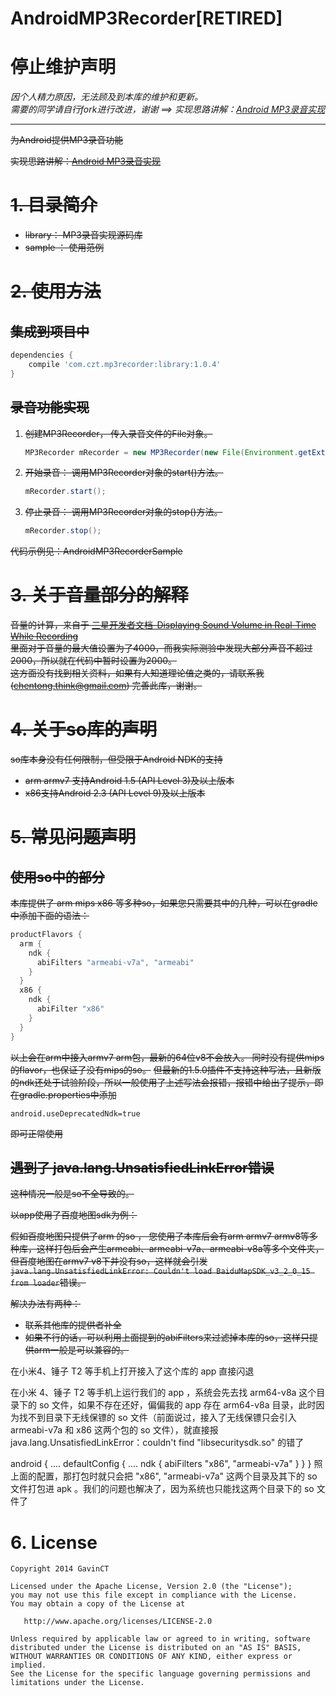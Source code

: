 AndroidMP3Recorder[RETIRED]
==================
# 停止维护声明
*因个人精力原因，无法顾及到本库的维护和更新。*    
*需要的同学请自行fork进行改进，谢谢   ==> 实现思路讲解：[Android MP3录音实现](http://www.cnblogs.com/ct2011/p/4080193.html)*   

---

~~为Android提供MP3录音功能~~

~~实现思路讲解：[Android MP3录音实现](http://www.cnblogs.com/ct2011/p/4080193.html)~~

# ~~1. 目录简介~~

- ~~library： MP3录音实现源码库~~
- ~~sample ： 使用范例~~ 

# ~~2. 使用方法~~
## ~~集成到项目中~~

```Groovy
dependencies {
    compile 'com.czt.mp3recorder:library:1.0.4'
}
```

## ~~录音功能实现~~
1. ~~创建MP3Recorder， 传入录音文件的File对象。~~

	```java
	MP3Recorder mRecorder = new MP3Recorder(new File(Environment.getExternalStorageDirectory(),"test.mp3"));
	```
2. ~~开始录音： 调用MP3Recorder对象的start()方法。~~

	```java
	mRecorder.start();
	```
3. ~~停止录音： 调用MP3Recorder对象的stop()方法。~~

	```java
	mRecorder.stop();
	```

~~代码示例见：AndroidMP3RecorderSample~~
# ~~3. 关于音量部分的解释~~
~~音量的计算，来自于 [三星开发者文档-Displaying Sound Volume in Real-Time While Recording](http://developer.samsung.com/technical-doc/view.do?v=T000000086)~~    
~~里面对于音量的最大值设置为了4000，而我实际测验中发现大部分声音不超过2000，所以就在代码中暂时设置为2000。~~  
~~这方面没有找到相关资料，如果有人知道理论值之类的，请联系我(chentong.think@gmail.com) 完善此库，谢谢。~~

# ~~4. 关于so库的声明~~
~~so库本身没有任何限制，但受限于Android NDK的支持~~ 
- ~~arm armv7 支持Android 1.5 (API Level 3)及以上版本~~
- ~~x86支持Android 2.3 (API Level 9)及以上版本~~

# ~~5. 常见问题声明~~

## ~~使用so中的部分~~

~~本库提供了 arm mips x86 等多种so，如果您只需要其中的几种，可以在gradle中添加下面的语法：~~

```groovy
productFlavors {
  arm {
    ndk {
      abiFilters "armeabi-v7a", "armeabi"
    }
  }
  x86 {
    ndk {
      abiFilter "x86"
    }
  }
}
```

~~以上会在arm中接入armv7 arm包，最新的64位v8不会放入。 同时没有提供mips的flavor，也保证了没有mips的so。~~ ~~但最新的1.5.0插件不支持这种写法，且新版的ndk还处于试验阶段，所以一般使用了上述写法会报错，报错中给出了提示，即在gradle.properties中添加~~

```
android.useDeprecatedNdk=true
```

~~即可正常使用~~

## ~~遇到了 java.lang.UnsatisfiedLinkError错误~~

~~这种情况一般是so不全导致的。~~

~~以app使用了百度地图sdk为例：~~   

~~假如百度地图只提供了arm 的so ， 您使用了本库后会有arm armv7 armv8等多种库，这样打包后会产生armeabi、armeabi-v7a、armeabi-v8a等多个文件夹，但百度地图在armv7 v8下并没有so，这样就会引发`java.lang.UnsatisfiedLinkError: Couldn't load BaiduMapSDK_v3_2_0_15 from loader`错误。~~  

~~解决办法有两种：~~

- ~~联系其他库的提供者补全~~
- ~~如果不行的话，可以利用上面提到的abiFilters来过滤掉本库的so，这样只提供arm一般是可以兼容的。~~

在小米4、锤子 T2 等手机上打开接入了这个库的 app 直接闪退

在小米 4、锤子 T2 等手机上运行我们的 app ，系统会先去找 arm64-v8a 这个目录下的 so 文件，如果不存在还好，偏偏我的 app 存在 arm64-v8a 目录，此时因为找不到目录下无线保镖的 so 文件（前面说过，接入了无线保镖只会引入 armeabi-v7a 和 x86 这两个包的 so 文件），就直接报 java.lang.UnsatisfiedLinkError：couldn't find "libsecuritysdk.so" 的错了

android {
    ....
    defaultConfig {
        ....
        ndk {
            abiFilters "x86", "armeabi-v7a"
        }
    }
}
照上面的配置，那打包时就只会把 "x86", "armeabi-v7a" 这两个目录及其下的 so 文件打包进 apk 。我们的问题也解决了，因为系统也只能找这两个目录下的 so 文件了

# 6. License

    Copyright 2014 GavinCT

    Licensed under the Apache License, Version 2.0 (the "License");
    you may not use this file except in compliance with the License.
    You may obtain a copy of the License at

       http://www.apache.org/licenses/LICENSE-2.0

    Unless required by applicable law or agreed to in writing, software
    distributed under the License is distributed on an "AS IS" BASIS,
    WITHOUT WARRANTIES OR CONDITIONS OF ANY KIND, either express or implied.
    See the License for the specific language governing permissions and
    limitations under the License.

